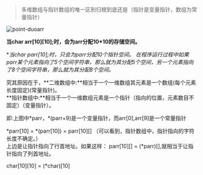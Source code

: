 > 多维数组与指针数组的唯一区别归根到底还是（指针是变量指针，数组为常量指针）


![point-duoarr](http://7xocno.com1.z0.glb.clouddn.com/point-duoarr.png)


**当char arr[10][10];时，会为arr分配10*10的存储空间。**

**当char *parr[10];时，只会为parr分配10个指针空间。
在程序运行过程中如果parr某个元素指向了5个空间字符串，那么就为其分配5个空间，另一个元素指向了8个空间字符串，那么就为其分配8个空间。**


究其原因在于，**二维数组中:**相当于一个一维数组其元素是一个数组(每个元素长度固定)(常量指针)。<br/>
**指针数组中:**相当于一个一维数组元素是一个指针（指向的位置，元素数目不固定）（变量指针）。<br/>

即:上图中\*parr，\*(parr+9)是一个变量指针，而arr[0],arr[9]是一个常量指针

\*parr[10] = \*(parr[10]) = parr[10][] （可以看到，指针数组中，指针指向的字符长度不确定。）<br/>
上边是让指针指向了行首地址。如果这样：
parr[10][] = (\*parr)[],就相当于让指针指向了列首地址。

char[10][10] = (*char)[10]




